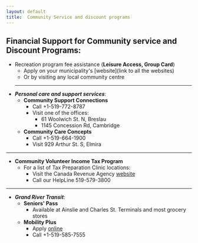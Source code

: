 ```yaml
---
layout: default
title:  Community Service and discount programs
---
```


##  Financial Support for Community service and Discount Programs:

- Recreation program fee assistance (**Leisure Access, Group Card**) 
  * Apply on your municipality's [website](link to all the websites) 
  * Or by visiting any local community centre
  ___
- ***Personal care and support services***:
  * **Community Support Connections**
    * Call +1-519-772-8787
    * Visit one of the offices:
      * 61 Woolwich St. N, Breslau
      * 1145 Concession Rd, Cambridge
  * **Community Care Concepts**
    * Call +1-519-664-1900
    * Visit 929 Arthur St. S, Elmira
___
- **Community Volunteer Income Tax Program**
  * For a list of Tax Preparation Clinic locations:
    * Visit the Canada Revenue Agency [website](link)
    * Call our HelpLine 519-579-3800
___

- ***Grand River Transit***:
  * **Seniors' Pass**
    * Available at Ainslie and Charles St. Terminals and most grocery stores
  * **Mobility Plus**
    * Apply [online](link)
    * Call +1-519-585-7555
